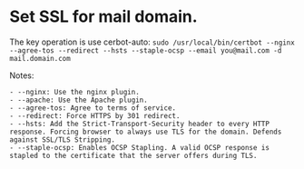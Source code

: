 # Set SSL for mail domain.
The key operation is use cerbot-auto:
`sudo /usr/local/bin/certbot --nginx --agree-tos --redirect --hsts --staple-ocsp --email you@mail.com -d mail.domain.com`

Notes:
```
- --nginx: Use the nginx plugin.
- --apache: Use the Apache plugin.
- --agree-tos: Agree to terms of service.
- --redirect: Force HTTPS by 301 redirect.
- --hsts: Add the Strict-Transport-Security header to every HTTP response. Forcing browser to always use TLS for the domain. Defends against SSL/TLS Stripping.
- --staple-ocsp: Enables OCSP Stapling. A valid OCSP response is stapled to the certificate that the server offers during TLS.
```
